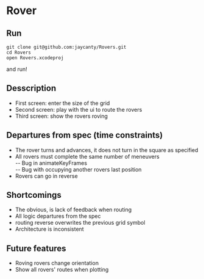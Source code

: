 # Rover

## Run

```
git clone git@github.com:jaycanty/Rovers.git
cd Rovers
open Rovers.xcodeproj
```
and run!

## Desscription

- First screen: enter the size of the grid
- Second screen: play with the ui to route the rovers
- Third screen: show the rovers roving

## Departures from spec (time constraints)

- The rover turns and advances, it does not turn in the square as specified  
- All rovers must complete the same number of meneuvers  
-- Bug in animateKeyFrames  
-- Bug with occupying another rovers last position  
- Rovers can go in reverse

## Shortcomings

- The obvious, is lack of feedback when routing
- All logic departures from the spec
- routing reverse overwrites the previous grid symbol
- Architecture is inconsistent

## Future features

- Roving rovers change orientation
- Show all rovers' routes when plotting
